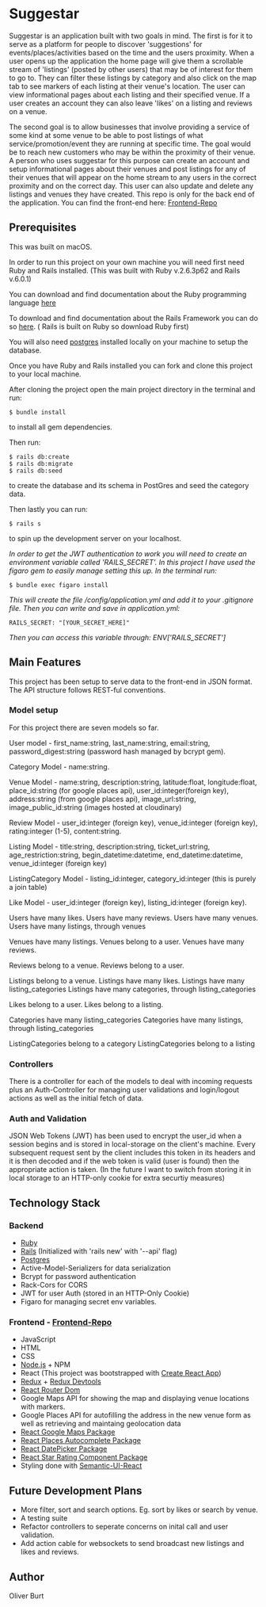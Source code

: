 # Suggestar

Suggestar is an application built with two goals in mind. The first is for it to serve as a platform for people to discover 'suggestions' for events/places/activities based on the time and the users proximity. When a user opens up the application the home page will give them a scrollable stream of 'listings' (posted by other users) that may be of interest for them to go to. They can filter these listings by category and also click on the map tab to see markers of each listing at their venue's location. The user can view informational pages about each listing and their specified venue. If a user creates an account they can also leave 'likes' on a listing and reviews on a venue.

The second goal is to allow businesses that involve providing a service of some kind at some venue to be able to post listings of what service/promotion/event they are running at specific time. The goal would be to reach new customers who may be within the proximity of their venue. A person who uses suggestar for this purpose can create an account and setup informational pages about their venues and post listings for any of their venues that will appear on the home stream to any users in the correct proximity and on the correct day. This user can also update and delete any listings and venues they have created.
This repo is only for the back end of the application. You can find the front-end here: [Frontend-Repo](https://github.com/oliburt/suggestar)



## Prerequisites

This was built on macOS.

In order to run this project on your own machine you will need first need Ruby and Rails installed. (This was built with Ruby v.2.6.3p62 and Rails v.6.0.1)

You can download and find documentation about the Ruby programming language [here](https://www.ruby-lang.org/en/documentation/)

To download and find documentation about the Rails Framework you can do so [here](https://rubyonrails.org/). ( Rails is built on Ruby so download Ruby first)

You will also need [postgres](https://www.postgresql.org/) installed locally on your machine to setup the database.

Once you have Ruby and Rails installed you can fork and clone this project to your local machine.

After cloning the project open the main project directory in the terminal and run:
```
$ bundle install
```
to install all gem dependencies.

Then run:
```
$ rails db:create
$ rails db:migrate
$ rails db:seed
```
to create the database and its schema in PostGres and seed the category data.

Then lastly you can run: 
```
$ rails s
```
to spin up the development server on your localhost.


*In order to get the JWT authentication to work you will need to create an environment variable called 'RAILS_SECRET'. In this project I have used the figaro gem to easily manage setting this up. In the terminal run:*
```
$ bundle exec figaro install
```
*This will create the file /config/application.yml and add it to your .gitignore file. Then you can write and save in application.yml:*

```
RAILS_SECRET: "[YOUR_SECRET_HERE]"
```
*Then you can access this variable through: ENV['RAILS_SECRET']*


## Main Features

This project has been setup to serve data to the front-end in JSON format. The API structure follows REST-ful conventions.

### Model setup

For this project there are seven models so far.

User model - first_name:string, last_name:string, email:string, password_digest:string (password hash managed by bcrypt gem).

Category Model - name:string.

Venue Model - name:string, description:string, latitude:float, longitude:float, place_id:string (for google places api), user_id:integer(foreign key), address:string (from google places api), image_url:string, image_public_id:string (images hosted at cloudinary)

Review Model - user_id:integer (foreign key), venue_id:integer (foreign key), rating:integer (1-5), content:string.

Listing Model - title:string, description:string, ticket_url:string, age_restriction:string, begin_datetime:datetime, end_datetime:datetime, venue_id:integer (foreign key)

ListingCategory Model - listing_id:integer, category_id:integer (this is purely a join table)

Like Model - user_id:integer (foreign key), listing_id:integer (foreign key).


Users have many likes.
Users have many reviews.
Users have many venues.
Users have many listings, through venues

Venues have many listings.
Venues belong to a user.
Venues have many reviews.

Reviews belong to a venue.
Reviews belong to a user.

Listings belong to a venue.
Listings have many likes.
Listings have many listing_categories
Listings have many categories, through listing_categories

Likes belong to a user.
Likes belong to a listing.

Categories have many listing_categories
Categories have many listings, through listing_categories

ListingCategories belong to a category
ListingCategories belong to a listing

### Controllers

There is a controller for each of the models to deal with incoming requests plus an Auth-Controller for managing user validations and login/logout actions as well as the initial fetch of data.

### Auth and Validation

JSON Web Tokens (JWT) has been used to encrypt the user_id when a session begins and is stored in local-storage on the client's machine. Every subsequent request sent by the client includes this token in its headers and it is then decoded and if the web token is valid (user is found) then the appropriate action is taken. (In the future I want to switch from storing it in local storage to an HTTP-only cookie for extra securtiy measures)


## Technology Stack

### Backend

- [Ruby](https://www.ruby-lang.org/en/documentation/)
- [Rails](https://rubyonrails.org/) (Initialized with 'rails new' with '--api' flag)
- [Postgres](https://www.postgresql.org/)
- Active-Model-Serializers for data serialization
- Bcrypt for password authentication
- Rack-Cors for CORS
- JWT for user Auth (stored in an HTTP-Only Cookie)
- Figaro for managing secret env variables.

### Frontend - [Frontend-Repo](https://github.com/oliburt/suggestar)

- JavaScript
- HTML
- CSS
- [Node.js]((https://nodejs.org/en/)) + NPM
- React (This project was bootstrapped with [Create React App](https://github.com/facebook/create-react-app))
- [Redux](https://redux.js.org/) + [Redux Devtools](https://chrome.google.com/webstore/detail/redux-devtools/lmhkpmbekcpmknklioeibfkpmmfibljd?hl=en)
- [React Router Dom](https://reacttraining.com/react-router/web/guides/quick-start)
- Google Maps API for showing the map and displaying venue locations with markers.
- Google Places API for autofilling the address in the new venue form as well as retrieving and maintaing geolocation data
- [React Google Maps Package](https://tomchentw.github.io/react-google-maps/)
- [React Places Autocomplete Package](https://github.com/hibiken/react-places-autocomplete)
- [React DatePicker Package](https://reactdatepicker.com/)
- [React Star Rating Component Package](https://github.com/voronianski/react-star-rating-component)
- Styling done with [Semantic-UI-React](https://react.semantic-ui.com/)

## Future Development Plans

- More filter, sort and search options. Eg. sort by likes or search by venue.
- A testing suite
- Refactor controllers to seperate concerns on inital call and user validation.
- Add action cable for websockets to send broadcast new listings and likes and reviews.

## Author

Oliver Burt